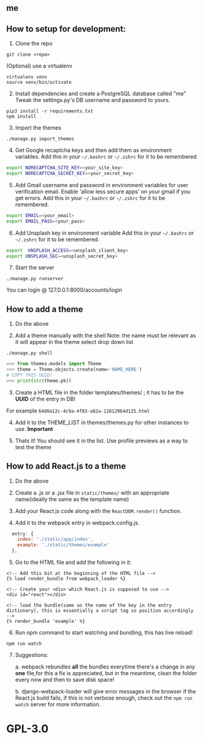 ## me




## How to setup for development:

1. Clone the repo

```
git clone <repo>
```

(Optional) use a virtualenv

```
virtualenv venv
source venv/bin/activate
```

2. Install dependencies and create a PostgreSQL database called "me"
Tweak the settings.py's DB username and password to yours.

```
pip3 install -r requirements.txt
npm install
```


3. Import the themes
```
./manage.py import_themes
```

4. Get Google recaptcha keys and then add them as environment variables.
Add this in your ``~/.bashrc`` or ``~/.zshrc`` for it to be remembered
``` bash
export NORECAPTCHA_SITE_KEY=<your_site_key>
export NORECAPTCHA_SECRET_KEY=<your_secret_key>
```

5. Add Gmail username and password in environment variables for user verification email. Enable 'allow less secure apps' on your gmail if you get errors.
Add this in your ``~/.bashrc`` or ``~/.zshrc`` for it to be remembered.
``` bash
export EMAIL=<your_email>
export EMAIL_PASS=<your_pass>

```
6. Add Unsplash key in environment variable
Add this in your ``~/.bashrc`` or ``~/.zshrc`` for it to be remembered.
``` bash
export  UNSPLASH_ACCESS=<unsplash_client_key>
export UNSPLASH_SEC=<unsplash_secret_key>
```

7. Start the server
```
./manage.py runserver
```

You can login @ 127.0.0.1:8000/accounts/login


## How to add a theme


1. Do the above


2. Add a theme manually with the shell
Note: the name must be relevant as it will appear in the theme select drop down list
```
./manage.py shell
```
``` python
>>> from themes.models import Theme
>>> theme = Theme.objects.create(name='NAME_HERE')
# COPY THIS UUID!
>>> print(str(theme.pk))
```


3. Create a HTML file in the folder templates/themes/ ; it has to be the <b>UUID</b> of the entry in DB!

For example ``64d0a12c-4c9a-4f83-a62a-12612964d125.html``


4. Add it to the THEME_LIST in themes/themes.py for other instances to use. <b>Important</b>


5. Thats it! You should see it in the list. Use profile previews as a way to test the theme

## How to add React.js to a theme


1. Do the above


2. Create a .js or a .jsx file in ``static/themes/`` with an appropriate name(ideally the same as the template name)

3. Add your React.js code along with the ``ReactDOM.render()`` function.


4. Add it to the webpack entry in webpack.config.js.
``` javascript
  entry: {
    index: './static/app/index',
    example: './static/themes/example'
  },
```
5. Go to the HTML file and add the following in it:
```
<!-- Add this bit at the beginning of the HTML file -->
{% load render_bundle from webpack_loader %}

<!-- Create your <div> which React.js is supposed to use -->
<div id="react"></div>

<!-- load the bundle(same as the name of the key in the entry dictionary), this is essentially a script tag so position accordingly -->
{% render_bundle 'example' %}
```

6. Run npm command to start watching and bundling, this has live reload!
```
npm run watch
```

7. Suggestions:

   a. webpack rebundles <b>all</b> the bundles everytime there's a change in any <b>one</b> file,for this a fix is appreciated, but in the meantime, clean the folder every now and then to save disk space!

   b. django-webpack-loader will give error messages in the browser if the React.js build fails, if this is not verbose enough, check out the ``npm run watch`` server for more information.


# GPL-3.0
